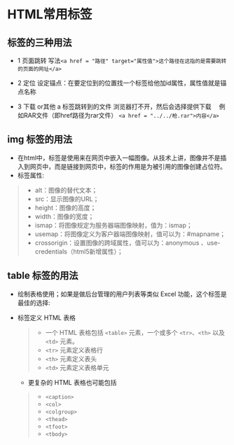 # HTML常用标签

## <a>标签的三种用法

* 1 页面跳转
写法`<a href = "路径" target="属性值">这个路径在这指的是需要跳转的页面的网址</a>`

* 2 定位
设定锚点：在要定位到的位置找一个标签给他加id属性，属性值就是锚点名称

* 3 下载 or其他
a 标签跳转到的文件 浏览器打不开，然后会选择提供下载
    　例如RAR文件（即href路径为rar文件）
      `<a href = "../../枪.rar">内容</a>`
      
## img 标签的用法    
* 在html中，<img>标签是使用来在网页中嵌入一幅图像。从技术上讲，图像并不是插入到网页中，而是链接到网页中，<img>标签的作用是为被引用的图像创建占位符。
* <img>标签属性:
> +  alt：图像的替代文本；
> +  src：显示图像的URL；
> +  height：图像的高度；
> +  width：图像的宽度；
> +  ismap：将图像规定为服务器端图像映射，值为：ismap；
> +  usemap：将图像定义为客户器端图像映射，值可以为：#mapname；
> +  crossorigin：设置图像的跨域属性，值可以为：anonymous 、use-credentials（html5新增属性）；

## table 标签的用法
* 绘制表格使用；如果是做后台管理的用户列表等类似 Excel 功能，这个标签是最佳的选择:

* <table> 标签定义 HTML 表格
> + 一个 HTML 表格包括 `<table>` 元素，一个或多个 `<tr>`、`<th>` 以及 `<td>` 元素。
> + `<tr>` 元素定义表格行
> + `<th>` 元素定义表头
> + `<td>` 元素定义表格单元
    
* 更复杂的 HTML 表格也可能包括

> + `<caption>`
> + `<col>`
> + `<colgroup>`
> + `<thead>`
> + `<tfoot>`
> + `<tbody>`


